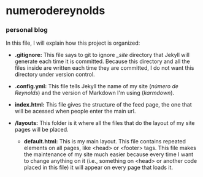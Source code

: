 # numerodereynolds
### personal blog

In this file, I will explain how this project is organized:

  - __.gitignore:__ This file says to git to ignore *_site* directory that Jekyll will generate each time it is committed. Because this directory and all the files inside are written each time they are committed, I do not want this directory under version control.
  
  - __.config.yml:__ This file tells Jekyll the name of my site (*número de Reynolds*) and the version of Markdown I'm using (*karmdown*).
  
  - __index.html:__ This file gives the structure of the feed page, the one that will be acessed when people enter the main url.
  
  - __/layouts:__ This folder is it where all the files that do the layout of my site pages will be placed.
      
    - __default.html:__ This is my main layout. This file contains repeated elements on all pages, like \<head> or \<footer> tags. This file makes the maintenance of my site much easier because every time I want to change anything on it (i.e., something on \<head> or another code placed in this file) it will appear on every page that loads it.
